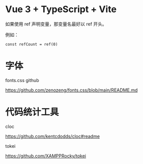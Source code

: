 # Vue 3 + TypeScript + Vite

如果使用 ref 声明变量，那变量名最好以 ref 开头。

例如：

```
const refCount = ref(0)
```

# 字体

fonts.css github

https://github.com/zenozeng/fonts.css/blob/main/README.md

# 代码统计工具

cloc

https://github.com/kentcdodds/cloc#readme

tokei

https://github.com/XAMPPRocky/tokei